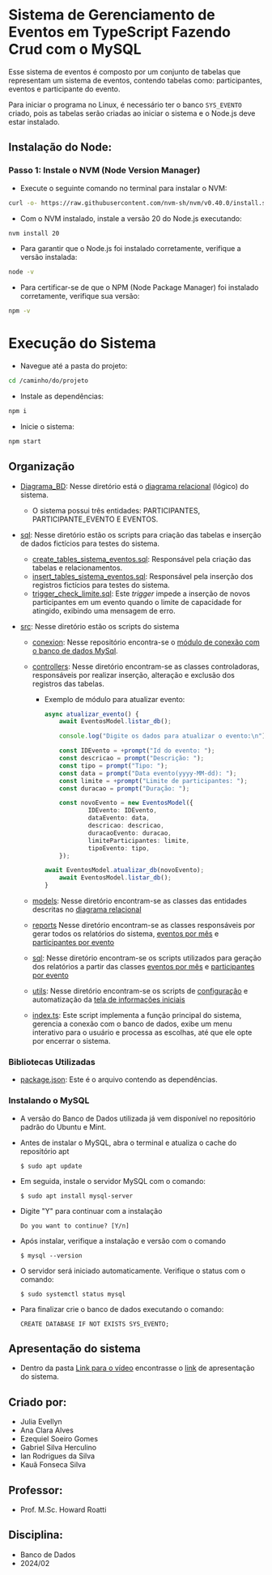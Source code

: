 # Sistema de Gerenciamento de Eventos em TypeScript Fazendo Crud com o MySQL

Esse sistema de eventos é composto por um conjunto de tabelas que representam um sistema de eventos, contendo tabelas como: participantes, eventos e participante do evento.

Para iniciar o programa no Linux, é necessário ter o banco `SYS_EVENTO` criado, pois as tabelas serão criadas ao iniciar o sistema e o Node.js deve estar instalado.

## Instalação do Node:

### Passo 1: Instale o NVM (Node Version Manager)

- Execute o seguinte comando no terminal para instalar o NVM:
```bash
curl -o- https://raw.githubusercontent.com/nvm-sh/nvm/v0.40.0/install.sh | bash
```
- Com o NVM instalado, instale a versão 20 do Node.js executando:
```bash
nvm install 20
```
- Para garantir que o Node.js foi instalado corretamente, verifique a versão instalada:
```bash
node -v
```
- Para certificar-se de que o NPM (Node Package Manager) foi instalado corretamente, verifique sua versão:
```bash
npm -v
```
# Execução do Sistema
- Navegue até a pasta do projeto:
```bash
cd /caminho/do/projeto
```
- Instale as dependências:
```bash
npm i
```
- Inicie o sistema:
```bash
npm start
```

## Organização
- [Diagrama_BD](Diagrama_BD): Nesse diretório está o [diagrama relacional](Diagrama_BD/Eventos.pdf) (lógico) do sistema.
    * O sistema possui três entidades: PARTICIPANTES, PARTICIPANTE_EVENTO E EVENTOS.

- [sql](sql): Nesse diretório estão os scripts para criação das tabelas e inserção de dados fictícios para testes do sistema.
    * [create_tables_sistema_eventos.sql](sql/create_tables_sistema_eventos.sql): Responsável pela criação das tabelas e relacionamentos.
    * [insert_tables_sistema_eventos.sql](sql/insert_tables_sistema_eventos.sql): Responsável pela inserção dos registros fictícios para testes do sistema.
    * [trigger_check_limite.sql](sql/trigger_check_limite.sql): Este *trigger* impede a inserção de novos participantes em um evento quando o limite de capacidade for atingido, exibindo uma mensagem de erro.

- [src](src): Nesse diretório estão os scripts do sistema

    * [conexion](src/conexion/): Nesse repositório encontra-se o [módulo de conexão com o banco de dados MySql](src/conexion/connection.ts). 

    * [controllers](src/controllers/): Nesse diretório encontram-se as classes controladoras, responsáveis por realizar inserção, alteração e exclusão dos registros das tabelas.

      - Exemplo de módulo para atualizar evento:

        ```typescript
        async atualizar_evento() {
        	await EventosModel.listar_db();

        	console.log("Digite os dados para atualizar o evento:\n");

        	const IDEvento = +prompt("Id do evento: ");
        	const descricao = prompt("Descrição: ");
        	const tipo = prompt("Tipo: ");
        	const data = prompt("Data evento(yyyy-MM-dd): ");
        	const limite = +prompt("Limite de participantes: ");
        	const duracao = prompt("Duração: ");

        	const novoEvento = new EventosModel({
            		IDEvento: IDEvento,
            		dataEvento: data,
            		descricao: descricao,
            		duracaoEvento: duracao,
            		limiteParticipantes: limite,
            		tipoEvento: tipo,
        	});

        await EventosModel.atualizar_db(novoEvento);
        	await EventosModel.listar_db();
    	}
        ```
    * [models](src/models/): Nesse diretório encontram-se as classes das entidades descritas no [diagrama relacional](Diagrama_BD/Eventos.pdf)

    * [reports](src/reports/) Nesse diretório encontram-se as classes responsáveis por gerar todos os relatórios do sistema, [eventos por mês](src/reports/eventosPorMes.ts) e [participantes por evento](src/reports/participantesPorEvento.ts)

    * [sql](src/sql/): Nesse diretório encontram-se os scripts utilizados para geração dos relatórios a partir das classes [eventos por mês](src/reports/eventosPorMes.ts) e [participantes por evento](src/reports/participantesPorEvento.ts)

    * [utils](src/utils/): Nesse diretório encontram-se os scripts de [configuração](src/utils/menu.ts) e automatização da [tela de informações iniciais](src/utils/splashScreen.ts)

    * [index.ts](src/index.ts): Este script implementa a função principal do sistema, gerencia a conexão com o banco de dados, exibe um menu interativo para o usuário e processa as escolhas, até que ele opte por encerrar o sistema.

### Bibliotecas Utilizadas
- [package.json](package.json): Este é o arquivo contendo as dependências.

### Instalando o MySQL
- A versão do Banco de Dados utilizada já vem disponível no repositório padrão do Ubuntu e Mint.

- Antes de instalar o MySQL, abra o terminal e atualiza o cache do repositório apt
  ```shell
  $ sudo apt update
  ```
- Em seguida, instale o servidor MySQL com o comando:
  ```shell
  $ sudo apt install mysql-server
  ```
- Digite "Y" para continuar com a instalação
  ```shell
  Do you want to continue? [Y/n]
  ```
- Após instalar, verifique a instalação e versão com o comando
  ```shell
  $ mysql --version
  ```
- O servidor será iniciado automaticamente. Verifique o status com o comando: 
  ```shell
  $ sudo systemctl status mysql
  ```
- Para finalizar crie o banco de dados executando o comando:
  ```shell
  CREATE DATABASE IF NOT EXISTS SYS_EVENTO;
  ```

## Apresentação do sistema
- Dentro da pasta [Link para o vídeo](Link_para_o_vídeo) encontrasse o [link](Link_para_o_vídeo/link.txt) de apresentação do sistema.


## Criado por:
- Julia Evellyn
- Ana Clara Alves
- Ezequiel Soeiro Gomes
- Gabriel Silva Herculino
- Ian Rodrigues da Silva
- Kauã Fonseca Silva

## Professor:
- Prof. M.Sc. Howard Roatti

## Disciplina:
- Banco de Dados
- 2024/02
